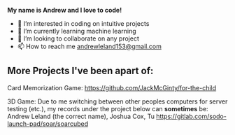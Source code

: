 **My name is Andrew and I love to code!**
- 👀 I’m interested in coding on intuitive projects
- 🌱 I’m currently learning machine learning
- 💞️ I’m looking to collaborate on any project
- 📫 How to reach me andrewleland153@gmail.com

More Projects I've been apart of:
-------------------------------------------------
Card Memorization Game:
https://github.com/JackMcGinty/for-the-child

3D Game:
Due to me switching between other peoples computers for server testing (etc.), my records under the project below can **sometimes** be: Andrew Leland (the correct name), Joshua Cox, Tu
https://gitlab.com/sodo-launch-pad/soar/soarcubed


<!---
Crusoee/Crusoee is a ✨ special ✨ repository because its `README.md` (this file) appears on your GitHub profile.
You can click the Preview link to take a look at your changes.
--->
